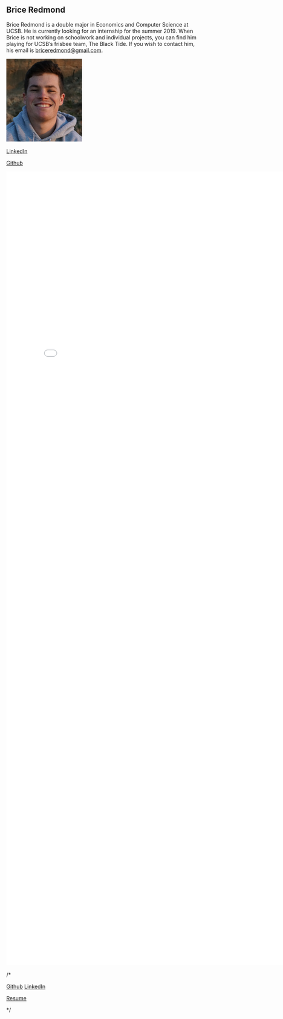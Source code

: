 ## Brice Redmond

Brice Redmond is a double major in Economics and Computer Science at UCSB. He is currently looking for an internship for the summer 2019. When Brice is not working on schoolwork and individual projects, you can find him playing for UCSB’s frisbee team, The Black Tide. If you wish to contact him, his email is briceredmond@gmail.com. 

<img src="SelfPortrait.jpeg" alt="drawing" width="200"/>

[LinkedIn](www.linkedin.com/in/bredmond555)

[Github](https://github.com/bredmond5)

<embed src="Resume_BriceRedmond.pdf" width="800px" height="2100px" />

/*<div class="button-group minor-group">
  <a href="https://github.com/bredmond5" class="button">Github</a>
  <a href="www.linkedin.com/in/bredmond555" class="button">LinkedIn</a>
  
  <a href="Resume_BriceRedmond" class="button">Resume</a>
</div>
*/

